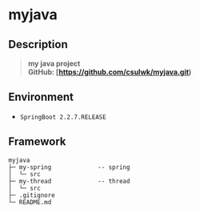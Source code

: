 # myjava

## Description 
> **my java project**  
> **GitHub: [https://github.com/csulwk/myjava.git)**  

## Environment
* `SpringBoot 2.2.7.RELEASE`  

## Framework
```
myjava
├─ my-spring             -- spring
│  └─ src                
├─ my-thread             -- thread
│  └─ src                
├─ .gitignore
└─ README.md
```

